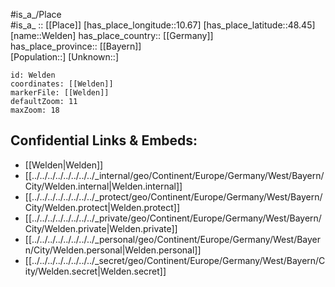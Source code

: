 ﻿---
location: [48.45,10.67] 
mapzoom: [7,12] 
mapmarker: city 
type: City
tags:
- geo/City


SpocWebEntityId: 35526
isDeleted: false
confidential: public

---
#is_a_/Place  
#is_a_ :: [[Place]] 
[has_place_longitude::10.67] 
[has_place_latitude::48.45] 
[name::Welden] 
has_place_country:: [[Germany]]  
has_place_province:: [[Bayern]]  
[Population::] 
[Unknown::] 


```leaflet
id: Welden
coordinates: [[Welden]] 
markerFile: [[Welden]] 
defaultZoom: 11 
maxZoom: 18
```


## Confidential Links & Embeds: 
- [[Welden|Welden]]  
- [[../../../../../../../../_internal/geo/Continent/Europe/Germany/West/Bayern/City/Welden.internal|Welden.internal]] 
- [[../../../../../../../../_protect/geo/Continent/Europe/Germany/West/Bayern/City/Welden.protect|Welden.protect]] 
- [[../../../../../../../../_private/geo/Continent/Europe/Germany/West/Bayern/City/Welden.private|Welden.private]] 
- [[../../../../../../../../_personal/geo/Continent/Europe/Germany/West/Bayern/City/Welden.personal|Welden.personal]] 
- [[../../../../../../../../_secret/geo/Continent/Europe/Germany/West/Bayern/City/Welden.secret|Welden.secret]] 
